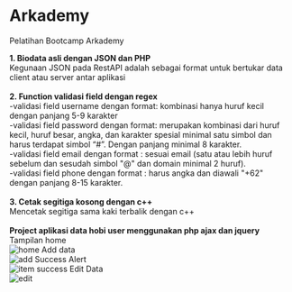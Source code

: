 # Arkademy
Pelatihan Bootcamp Arkademy

**1. Biodata asli dengan JSON dan PHP**<br>
Kegunaan JSON pada RestAPI adalah sebagai format untuk bertukar data client atau server antar aplikasi
<br>
<br>
**2. Function validasi field dengan regex**<br>
-validasi field username dengan format: kombinasi hanya huruf kecil dengan panjang 5-9 karakter<br>
-validasi field password dengan format: merupakan kombinasi dari huruf kecil, huruf besar, angka, dan karakter spesial minimal satu simbol dan harus terdapat simbol “#”. Dengan panjang minimal 8 karakter.<br>
-validasi field email dengan format   : sesuai email (satu atau lebih huruf sebelum dan sesudah simbol "@" dan domain minimal 2 huruf).<br>
-validasi field phone dengan format   : harus angka dan diawali "+62" dengan panjang 8-15 karakter.
<br>
<br>
**3. Cetak segitiga kosong dengan c++**<br>
Mencetak segitiga sama kaki terbalik dengan c++
<br>
<br>
**Project aplikasi data hobi user menggunakan php ajax dan jquery**<br>
Tampilan home<br>![home](https://user-images.githubusercontent.com/44598352/60385606-07ac4800-9ab5-11e9-8978-1f20275539d2.png)
Add data<br>![add](https://user-images.githubusercontent.com/44598352/60385601-02e79400-9ab5-11e9-91df-cc2d15c6cbaa.png)
Success Alert<br>![item success](https://user-images.githubusercontent.com/44598352/60385608-0a0ea200-9ab5-11e9-91b8-60255f257714.png)
Edit Data<br>![edit](https://user-images.githubusercontent.com/44598352/60385602-05e28480-9ab5-11e9-9398-6b83efc899b2.png)

